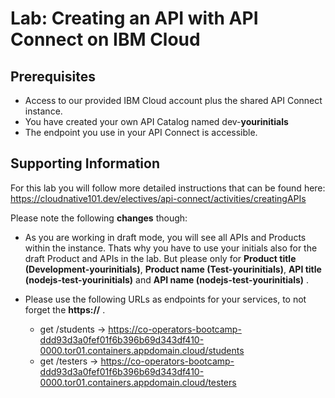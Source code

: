 # Lab: Creating an API with API Connect on IBM Cloud

## Prerequisites

- Access to our provided IBM Cloud account plus the shared API Connect instance.
- You have created your own API Catalog named dev-**yourinitials**
- The endpoint you use in your API Connect is accessible.

## Supporting Information

For this lab you will follow more detailed instructions that can be found here:
https://cloudnative101.dev/electives/api-connect/activities/creatingAPIs

Please note the following **changes** though:

- As you are working in draft mode, you will see all APIs and Products within the instance. Thats why you have to use your initials also for the draft Product and APIs in the lab. But please only for **Product title (Development-yourinitials)**, **Product name (Test-yourinitials)**, **API title (nodejs-test-yourinitials)** and **API name (nodejs-test-yourinitials)** .

- Please use the following URLs as endpoints for your services, to not forget the **https://** .
  - get /students -> https://co-operators-bootcamp-ddd93d3a0fef01f6b396b69d343df410-0000.tor01.containers.appdomain.cloud/students
  - get /testers -> https://co-operators-bootcamp-ddd93d3a0fef01f6b396b69d343df410-0000.tor01.containers.appdomain.cloud/testers
